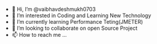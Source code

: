- 👋 Hi, I’m @vaibhavdeshmukh0703
- 👀 I’m interested in Coding and Learning New Technology
- 🌱 I’m currently learning Performance Teting(JMETER)
-  💞️ I’m looking to collaborate on open Source Project
- 📫 How to reach me ...

<!---
vaibhavdeshmukh0703/vaibhavdeshmukh0703 is a ✨ special ✨ repository because its `README.md` (this file) appears on your GitHub profile.
You can click the Preview link to take a look at your changes.
--->
